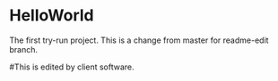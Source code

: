 # HelloWorld
The first try-run project.
This is a change from master for readme-edit branch.

#This is edited by client software.